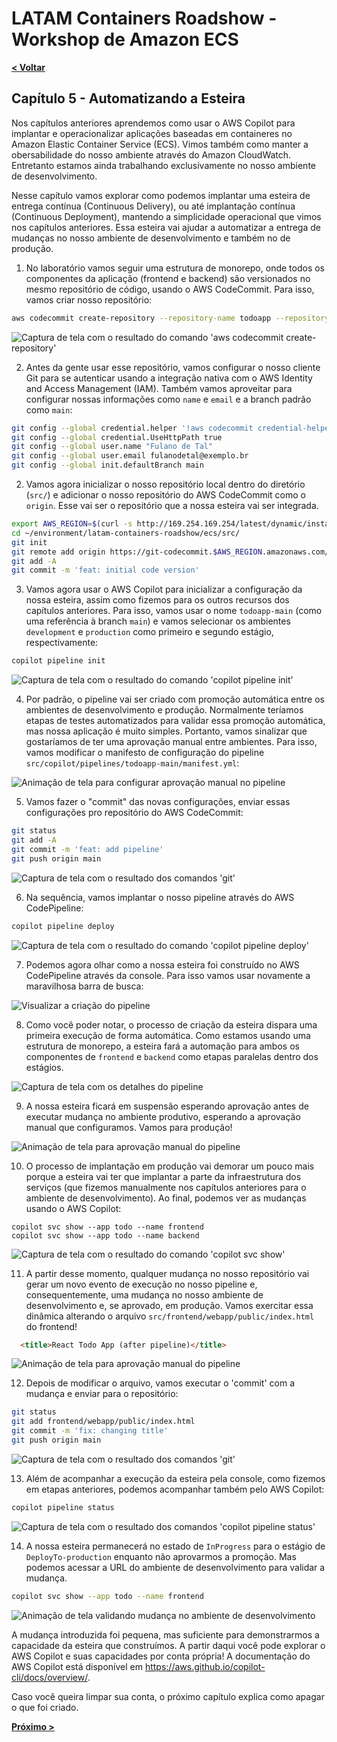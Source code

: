 # LATAM Containers Roadshow - Workshop de Amazon ECS

[**< Voltar**](./4-Explore.md)

## Capítulo 5 - Automatizando a Esteira

Nos capítulos anteriores aprendemos como usar o AWS Copilot para implantar e operacionalizar aplicações baseadas em containeres no Amazon Elastic Container Service (ECS). Vimos também como manter a obersabilidade do nosso ambiente através do Amazon CloudWatch. Entretanto estamos ainda trabalhando exclusivamente no nosso ambiente de desenvolvimento.

Nesse capítulo vamos explorar como podemos implantar uma esteira de entrega contínua (Continuous Delivery), ou até implantação contínua (Continuous Deployment), mantendo a simplicidade operacional que vimos nos capítulos anteriores. Essa esteira vai ajudar a automatizar a entrega de mudanças no nosso ambiente de desenvolvimento e também no de produção.

1. No laboratório vamos seguir uma estrutura de monorepo, onde todos os componentes da aplicação (frontend e backend) são versionados no mesmo repositório de código, usando o AWS CodeCommit. Para isso, vamos criar nosso repositório:

```bash
aws codecommit create-repository --repository-name todoapp --repository-description "Workshop ECS"
```

![Captura de tela com o resultado do comando 'aws codecommit create-repository'](../static/5.1-codecommit_create.png)

2. Antes da gente usar esse repositório, vamos configurar o nosso cliente Git para se autenticar usando a integração nativa com o AWS Identity and Access Management (IAM). Também vamos aproveitar para configurar nossas informações como `name` e `email` e a branch padrão como `main`:

```bash
git config --global credential.helper '!aws codecommit credential-helper $@'
git config --global credential.UseHttpPath true
git config --global user.name "Fulano de Tal"
git config --global user.email fulanodetal@exemplo.br
git config --global init.defaultBranch main
```

2. Vamos agora inicializar o nosso repositório local dentro do diretório (`src/`) e adicionar o nosso repositório do AWS CodeCommit como o `origin`. Esse vai ser o repositório que a nossa esteira vai ser integrada.

```bash
export AWS_REGION=$(curl -s http://169.254.169.254/latest/dynamic/instance-identity/document | jq .region -r)
cd ~/environment/latam-containers-roadshow/ecs/src/
git init
git remote add origin https://git-codecommit.$AWS_REGION.amazonaws.com/v1/repos/todoapp
git add -A
git commit -m 'feat: initial code version'
```

3. Vamos agora usar o AWS Copilot para inicializar a configuração da nossa esteira, assim como fizemos para os outros recursos dos capítulos anteriores. Para isso, vamos usar o nome `todoapp-main` (como uma referência à branch `main`) e vamos selecionar os ambientes `development` e `production` como primeiro e segundo estágio, respectivamente:

```bash
copilot pipeline init
```

![Captura de tela com o resultado do comando 'copilot pipeline init'](../static/5.2-copilot_pipeline_init.png)

4. Por padrão, o pipeline vai ser criado com promoção automática entre os ambientes de desenvolvimento e produção. Normalmente teríamos etapas de testes automatizados para validar essa promoção automática, mas nossa aplicação é muito simples. Portanto, vamos sinalizar que gostaríamos de ter uma aprovação manual entre ambientes. Para isso, vamos modificar o manifesto de configuração do pipeline `src/copilot/pipelines/todoapp-main/manifest.yml`:

![Animação de tela para configurar aprovação manual no pipeline](../static/5.3-pipeline_manual_approval.gif)

5. Vamos fazer o "commit" das novas configurações, enviar essas configurações pro repositório do AWS CodeCommit:

```bash
git status
git add -A
git commit -m 'feat: add pipeline'
git push origin main
```

![Captura de tela com o resultado dos comandos 'git'](../static/5.4-git_commit_push.png)

6. Na sequência, vamos implantar o nosso pipeline através do AWS CodePipeline:

```bash
copilot pipeline deploy
```

![Captura de tela com o resultado do comando 'copilot pipeline deploy'](../static/5.5-copilot_pipeline_deploy.png)

7. Podemos agora olhar como a nossa esteira foi construído no AWS CodePipeline através da console. Para isso vamos usar novamente a maravilhosa barra de busca:

![Visualizar a criação do pipeline](../static/5.6-console_code_pipeline.gif)

8. Como você poder notar, o processo de criação da esteira dispara uma primeira execução de forma automática. Como estamos usando uma estrutura de monorepo, a esteira fará a automação para ambos os componentes de `frontend` e `backend` como etapas paralelas dentro dos estágios.

![Captura de tela com os detalhes do pipeline](../static/5.7-pipeline_details.png)

9. A nossa esteira ficará em suspensão esperando aprovação antes de executar mudança no ambiente produtivo, esperando a aprovação manual que configuramos. Vamos para produção!

![Animação de tela para aprovação manual do pipeline](../static/5.8-pipeline_approval_prod.gif)

10. O processo de implantação em produção vai demorar um pouco mais porque a esteira vai ter que implantar a parte da infraestrutura dos serviços (que fizemos manualmente nos capítulos anteriores para o ambiente de desenvolvimento). Ao final, podemos ver as mudanças usando o AWS Copilot:

```
copilot svc show --app todo --name frontend
copilot svc show --app todo --name backend
```

![Captura de tela com o resultado do comando 'copilot svc show'](../static/5.9-copilot_svs_show_frontend.png)

11. A partir desse momento, qualquer mudança no nosso repositório vai gerar um novo evento de execução no nosso pipeline e, consequentemente, uma mudança no nosso ambiente de desenvolvimento e, se aprovado, em produção. Vamos exercitar essa dinâmica alterando o arquivo `src/frontend/webapp/public/index.html` do frontend!

```html
  <title>React Todo App (after pipeline)</title>
```

![Animação de tela para aprovação manual do pipeline](../static/5.10-frontend_modification.gif)

12. Depois de modificar o arquivo, vamos executar o 'commit' com a mudança e enviar para o repositório:

```bash
git status
git add frontend/webapp/public/index.html
git commit -m 'fix: changing title'
git push origin main
```

![Captura de tela com o resultado dos comandos 'git'](../static/5.11-git_commit_push_change.png)

13. Além de acompanhar a execução da esteira pela console, como fizemos em etapas anteriores, podemos acompanhar também pelo AWS Copilot:

```bash
copilot pipeline status
```

![Captura de tela com o resultado dos comandos 'copilot pipeline status'](../static/5.12-copilot_pipeline_status.png)

14. A nossa esteira permanecerá no estado de `InProgress` para o estágio de `DeployTo-production` enquanto não aprovarmos a promoção. Mas podemos acessar a URL do ambiente de desenvolvimento para validar a mudança.

```bash
copilot svc show --app todo --name frontend
```

![Animação de tela validando mudança no ambiente de desenvolvimento](../static/5.13-copilot_svc_show_change.gif)

A mudança introduzida foi pequena, mas suficiente para demonstrarmos a capacidade da esteira que construímos. A partir daqui você pode explorar o AWS Copilot e suas capacidades por conta própria! A documentação do AWS Copilot está disponível em https://aws.github.io/copilot-cli/docs/overview/.

Caso você queira limpar sua conta, o próximo capítulo explica como apagar o que foi criado.

[**Próximo >**](./6-Cleanup.md)